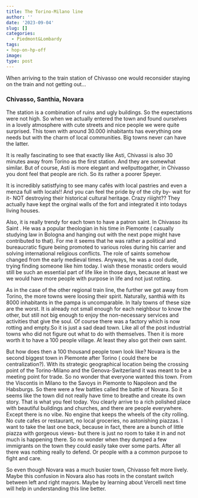 ```yaml
---
title: The Torino-Milano line
author: ''
date: '2023-09-04'
slug: []
categories:
  - Piedmont&Lombardy
tags:
- hop-on-hp-off
image: 
type: post
---
```


When arriving to the train station of Chivasso one would reconsider staying on the train and not getting out...

### Chivasso, Santhia, Novara

The station is a combination of ruins and ugly buildings. So the expectations were not high. So when we actually entered the town and found ourselves in a lovely atmosphere with cute streets and nice people we were quite surprised. This town with around 30.000 inhabitants has everything one needs but with the charm of local communities. Big towns never can have the latter.


It is really fascinating to see that exactly like Asti, Chivassi is also 30 minutes away from Torino as the first station. And they are somewhat similar. But of course, Asti is more elegant and wellputtogather, in Chivasso you dont feel that people are rich. So its rather a poorer Speyer.


It is incredibly satistfying to see many cafés with local pastries and even a menza full with locals!! And you can feel the pride by of the city by- wait for it- NOT destroying their historical cultural heritage. Crazy riiight?? They actually have kept the orginal walls of the fort and integrated it into todays living houses.


Also, it is really trendy for each town to have a patron saint. In Chivasso its Saint . He was a popular theologian in his time in Piemonte ( casually studying law  in Bologna and hanging out with the next pope might have contributed to that). For me it seems that he was rather a political and bureaucratic figure being promoted to various roles during his carrier and solving international religious conflicts. The role of saints somehow changed from the early medieval times. Anyways,  he was a cool dude, trying finding someone like him today. I wish these monastic orders would still be such an essential part of life like in those days, because at least we we would have more people with purpose in life and not just rotting.


As in the case of the other regional train line, the further we got away from Torino, the more towns were loosing their spirit. Naturally, santhiá with its 8000 inhabitants in the pampa is uncomparable. In Italy towns of these size are the worst. It is already not small enough for each neighbour to know the other, but still not big enough to enjoy the non-necessary services and activities that give the soul.  Of course there was a factory which is now rotting and empty.So it is just a sad dead town. Like all of the post industrial towns who did not figure out what to do with themselves. Then it is more worth it to have a 100 people village. At least they also got their own saint.


But how does then a 100 thousand people town look like? Novara is the second biggest town in Piemonte after Torino ( could there be centralization?). With its strategic geographical location being the crossing point of the Torino-Milano and the Genova-Switzerland it was meant to be a meeting point for trade. So no wonder that everyone wanted this town. From the Viscontis in Milano to the Savoys in Piemonte to Napoleon and the Habsburgs. So there were a few battles called the battle of Novara. So it seems like the town did not really have time to breathe and create its own story. That is what you feel today. You clearly arrive to a rich polished place with beautiful buildings and churches, and there are people everywhere. Except there is no vibe. No engine that keeps the wheels of the city rolling. No cute cafes or restaurant, no local groceries, no astonishing piazzas. I want to take the last one back, because in fact, there are a bunch of little piazza with gorgeous views- but there is just no room to take it in and not much is happening there. So no wonder when they dumped a few immigrants on the town they could easily take over some parts. After all there was nothing really to defend. Or people with a a common purpose to fight and care.


So even though Novara was a much busier town, Chivasso felt more lively. Maybe this confusion in Novara also has roots in the constant switch between left and right mayors. Maybe by learning about Vercelli next time will help in understanding this line better.




